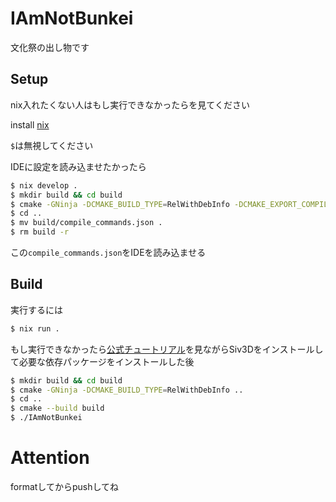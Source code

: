 # IAmNotBunkei

文化祭の出し物です
## Setup
nix入れたくない人はもし実行できなかったらを見てください

install [nix](https://nixos.org/)

``$``は無視してください

IDEに設定を読み込ませたかったら
```sh
$ nix develop .
$ mkdir build && cd build
$ cmake -GNinja -DCMAKE_BUILD_TYPE=RelWithDebInfo -DCMAKE_EXPORT_COMPILE_COMMANDS=ON ..
$ cd ..
$ mv build/compile_commands.json .
$ rm build -r
```
この``compile_commands.json``をIDEを読み込ませる

## Build
実行するには
```sh
$ nix run .
```
もし実行できなかったら[公式チュートリアル](https://siv3d.github.io/ja-jp/download/ubuntu/)を見ながらSiv3Dをインストールして必要な依存パッケージをインストールした後
```sh
$ mkdir build && cd build
$ cmake -GNinja -DCMAKE_BUILD_TYPE=RelWithDebInfo ..
$ cd ..
$ cmake --build build
$ ./IAmNotBunkei
```

# Attention
formatしてからpushしてね
